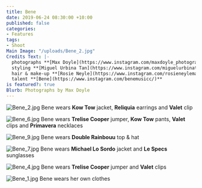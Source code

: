 ```yaml
---
title: Bene
date: 2019-06-24 08:30:00 +10:00
published: false
categories:
- Features
tags:
- Shoot
Main Image: "/uploads/Bene_2.jpg"
Credits Text: |-
  photographs **[Max Doyle](https://www.instagram.com/maxdoyle_photographer/)** at **[Lizard Management](https://www.instagram.com/lizardmanagement/)**
  styling **[Miguel Urbina Tan](https://www.instagram.com/miguelurbinatan/)**
  hair & make-up **[Rosie Neyle](https://www.instagram.com/rosieneylemakeup/)**
  talent **[Bene](https://www.instagram.com/benemusicc/)**
is featured?: true
Blurb: Photographs by Max Doyle
---
```


![Bene_2.jpg](/uploads/Bene_2.jpg)
Bene wears **Kow Tow** jacket, **Reliquia** earrings and **Valet** clip

![Bene_6.jpg](/uploads/Bene_6.jpg)
Bene wears **Trelise Cooper** jumper, **Kow Tow** pants, **Valet** clips and **Primavera** necklaces

![Bene_9.jpg](/uploads/Bene_9.jpg)
Bene wears **Double Rainbouu** top & hat

![Bene_7.jpg](/uploads/Bene_7.jpg)
Bene wears **Michael Lo Sordo** jacket and **Le Specs** sunglasses

![Bene_4.jpg](/uploads/Bene_4.jpg)
Bene wears **Trelise Cooper** jumper and **Valet** clips

![Bene_1.jpg](/uploads/Bene_1.jpg)
Bene wears her own clothes